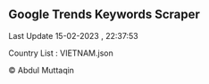 

## Google Trends Keywords Scraper 
 
Last Update 15-02-2023 , 22:37:53

Country List :
VIETNAM.json



© Abdul Muttaqin 
